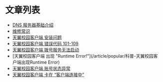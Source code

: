 <!-- TITLE: 科普文章 -->
<!-- SUBTITLE: 旨在科普网络基础知识 -->

# 文章列表

- [DNS 服务器基础介绍](/article/popular/科普-dns服务器基础介绍)
- [维修常识](/article/popular/科普-维修常识)
- [天翼校园客户端 安装问题](/article/popular/科普-天翼校园客户端安装问题)
- [天翼校园客户端 错误代码 101-109](/article/popular/科普-天翼校园客户端错误代码101-109)
- [天翼校园客户端  拨号服务无法启动](/article/popular/科普-天翼校园客户端拨号服务无法启动)
- [天翼校园客户端 出现 "Runtime Error!"](/article/popular/科普-天翼校园客户端出现Runtime Error)
- [天翼校园客户端 账号状态异常](/article/popular/科普-天翼校园客户端账号状态异常)
- [天翼校园客户端 卡在 “客户端连接中”](/article/popular/科普-天翼校园客户端天卡在客户端连接中)